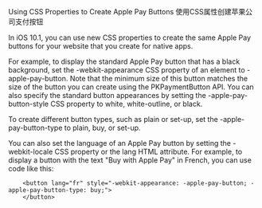 Using CSS Properties to Create Apple Pay Buttons
使用CSS属性创建苹果公司支付按钮

In iOS 10.1, you can use new CSS properties to create the same Apple Pay buttons for your website 
that you create for native apps.

For example, to display the standard Apple Pay button that has a black background, set the 
-webkit-appearance CSS property of an element to -apple-pay-button. Note that the minimum size of
this button matches the size of the button you can create using the PKPaymentButton API. You can 
also specify the standard button appearances by setting the -apple-pay-button-style CSS property to 
white, white-outline, or black.

To create different button types, such as plain or set-up, set the -apple-pay-button-type to plain, 
buy, or set-up.

You can also set the language of an Apple Pay button by setting the -webkit-locale CSS property or 
the lang HTML attribute. For example, to display a button with the text "Buy with Apple Pay" in French, 
you can use code like this:

```
    <button lang="fr" style="-webkit-appearance: -apple-pay-button; -apple-pay-button-type: buy;">
    </button>

```
